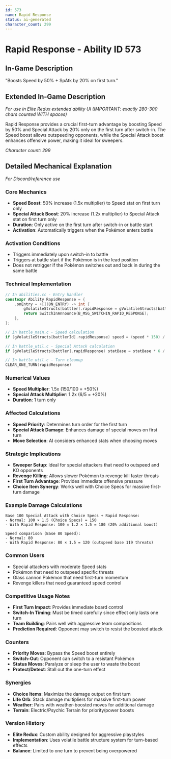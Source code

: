 ```yaml
---
id: 573
name: Rapid Response
status: ai-generated
character_count: 299
---
```


# Rapid Response - Ability ID 573

## In-Game Description
"Boosts Speed by 50% + SpAtk by 20% on first turn."

## Extended In-Game Description
*For use in Elite Redux extended ability UI (IMPORTANT: exactly 280-300 chars counted WITH spaces)*

Rapid Response provides a crucial first-turn advantage by boosting Speed by 50% and Special Attack by 20% only on the first turn after switch-in. The Speed boost allows outspeeding opponents, while the Special Attack boost enhances offensive power, making it ideal for sweepers.

*Character count: 299*

## Detailed Mechanical Explanation
*For Discord/reference use*

### Core Mechanics
- **Speed Boost**: 50% increase (1.5x multiplier) to Speed stat on first turn only
- **Special Attack Boost**: 20% increase (1.2x multiplier) to Special Attack stat on first turn only
- **Duration**: Only active on the first turn after switch-in or battle start
- **Activation**: Automatically triggers when the Pokémon enters battle

### Activation Conditions
- Triggers immediately upon switch-in to battle
- Triggers at battle start if the Pokémon is in the lead position
- Does not retrigger if the Pokémon switches out and back in during the same battle

### Technical Implementation
```c
// In abilities.cc - Entry handler
constexpr Ability RapidResponse = {
    .onEntry = +[](ON_ENTRY) -> int {
        gVolatileStructs[battler].rapidResponse = gVolatileStructs[battler].started.rapidResponse = TRUE;
        return SwitchInAnnounce(B_MSG_SWITCHIN_RAPID_RESPONSE);
    },
};

// In battle_main.c - Speed calculation
if (gVolatileStructs[battlerId].rapidResponse) speed = (speed * 150) / 100;

// In battle_util.c - Special Attack calculation
if (gVolatileStructs[battler].rapidResponse) statBase = statBase * 6 / 5;

// In battle_util.c - Turn cleanup
CLEAR_ONE_TURN(rapidResponse)
```

### Numerical Values
- **Speed Multiplier**: 1.5x (150/100 = +50%)
- **Special Attack Multiplier**: 1.2x (6/5 = +20%)
- **Duration**: 1 turn only

### Affected Calculations
- **Speed Priority**: Determines turn order for the first turn
- **Special Attack Damage**: Enhances damage of special moves on first turn
- **Move Selection**: AI considers enhanced stats when choosing moves

### Strategic Implications
- **Sweeper Setup**: Ideal for special attackers that need to outspeed and KO opponents
- **Revenge Killing**: Allows slower Pokémon to revenge kill faster threats
- **First Turn Advantage**: Provides immediate offensive pressure
- **Choice Item Synergy**: Works well with Choice Specs for massive first-turn damage

### Example Damage Calculations
```
Base 100 Special Attack with Choice Specs + Rapid Response:
- Normal: 100 × 1.5 (Choice Specs) = 150
- With Rapid Response: 100 × 1.2 × 1.5 = 180 (20% additional boost)

Speed comparison (Base 80 Speed):
- Normal: 80
- With Rapid Response: 80 × 1.5 = 120 (outspeed base 119 threats)
```

### Common Users
- Special attackers with moderate Speed stats
- Pokémon that need to outspeed specific threats
- Glass cannon Pokémon that need first-turn momentum
- Revenge killers that need guaranteed speed control

### Competitive Usage Notes
- **First Turn Impact**: Provides immediate board control
- **Switch-In Timing**: Must be timed carefully since effect only lasts one turn
- **Team Building**: Pairs well with aggressive team compositions
- **Prediction Required**: Opponent may switch to resist the boosted attack

### Counters
- **Priority Moves**: Bypass the Speed boost entirely
- **Switch-Out**: Opponent can switch to a resistant Pokémon
- **Status Moves**: Paralyze or sleep the user to waste the boost
- **Protect/Detect**: Stall out the one-turn effect

### Synergies
- **Choice Items**: Maximize the damage output on first turn
- **Life Orb**: Stack damage multipliers for massive first-turn power
- **Weather**: Pairs with weather-boosted moves for additional damage
- **Terrain**: Electric/Psychic Terrain for priority/power boosts

### Version History
- **Elite Redux**: Custom ability designed for aggressive playstyles
- **Implementation**: Uses volatile battle structure system for turn-based effects
- **Balance**: Limited to one turn to prevent being overpowered